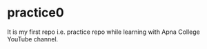 # practice0
It is my first repo i.e. practice repo while learning with Apna College YouTube channel.
